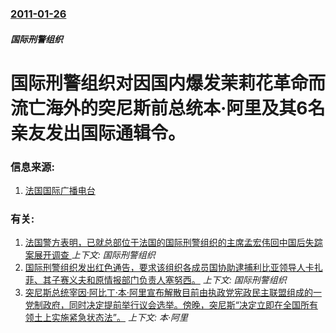 ### [2011-01-26](/zh/news/2011/01/26/index.md)

##### 国际刑警组织
# 国际刑警组织对因国内爆发茉莉花革命而流亡海外的突尼斯前总统本·阿里及其6名亲友发出国际通辑令。




### 信息来源:

1. [法国国际广播电台](http://www.chinese.rfi.fr/%E6%94%BF%E6%B2%BB/20110126-%E5%9B%BD%E9%99%85%E5%88%91%E8%AD%A6%E7%BB%84%E7%BB%87%E5%8F%91%E5%87%BA%E9%80%AE%E6%8D%95%E7%AA%81%E5%B0%BC%E6%96%AF%E5%89%8D%E6%80%BB%E7%BB%9F%E5%85%AD%E5%90%8D%E4%BA%B2%E5%8F%8B%E7%9A%84%E9%80%9A%E7%BC%89%E4%BB%A4)

### 有关:

1. [法国警方表明，已就总部位于法国的国际刑警组织的主席孟宏伟回中国后失踪案展开调查 ](/zh/news/2018/10/5/法国警方表明-已就总部位于法国的国际刑警组织的主席孟宏伟回中国后失踪案展开调查.md) _上下文: 国际刑警组织_
2. [国际刑警组织发出红色通告，要求该组织各成员国协助逮捕利比亚领导人卡扎菲、其子赛义夫和原情报部门负责人塞努西。](/zh/news/2011/09/9/国际刑警组织发出红色通告-要求该组织各成员国协助逮捕利比亚领导人卡扎菲-其子赛义夫和原情报部门负责人塞努西.md) _上下文: 国际刑警组织_
3. [突尼斯总统宰因·阿比丁·本·阿里宣布解散目前由执政党宪政民主联盟组成的一党制政府，同时决定提前举行议会选举。傍晚，突尼斯“决定立即在全国所有领土上实施紧急状态法”。](/zh/news/2011/01/14/突尼斯总统宰因-阿比丁-本-阿里宣布解散目前由执政党宪政民主联盟组成的一党制政府-同时决定提前举行议会选举-傍晚-突尼斯.md) _上下文: 本·阿里_
